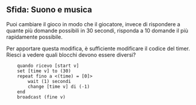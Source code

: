 ## Sfida: Suono e musica

Puoi cambiare il gioco in modo che il giocatore, invece di rispondere a quante più domande possibili in 30 secondi, risponda a 10 domande il più rapidamente possibile.

Per apportare questa modifica, è sufficiente modificare il codice del timer. Riesci a vedere quali blocchi devono essere diversi?

```blocks3
    quando ricevo [start v]
    set [time v] to (30)
    repeat fino a <(time) = [0]>
        wait (1) secondi
        change [time v] di (-1)
    end
    broadcast (fine v)
```